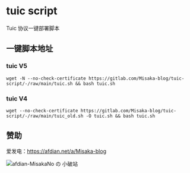 # tuic script

Tuic 协议一键部署脚本

## 一键脚本地址

### tuic V5

```shell
wget -N --no-check-certificate https://gitlab.com/Misaka-blog/tuic-script/-/raw/main/tuic.sh && bash tuic.sh
```

### tuic V4

```shell
wget --no-check-certificate https://gitlab.com/Misaka-blog/tuic-script/-/raw/main/tuic_old.sh -O tuic.sh && bash tuic.sh
```

## 赞助

爱发电：https://afdian.net/a/Misaka-blog

![afdian-MisakaNo の 小破站](https://user-images.githubusercontent.com/122191366/211533469-351009fb-9ae8-4601-992a-abbf54665b68.jpg)
